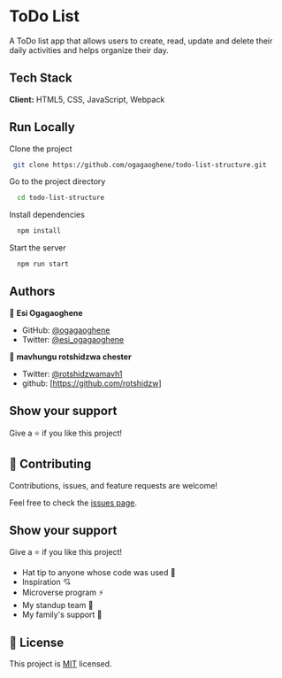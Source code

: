 # ToDo List
A ToDo list app that allows users to create, read, update and delete their daily activities and helps organize their day. 

## Tech Stack

**Client:** HTML5, CSS, JavaScript, Webpack

## Run Locally
Clone the project

```bash
 git clone https://github.com/ogagaoghene/todo-list-structure.git
```
Go to the project directory

```bash
  cd todo-list-structure
```
Install dependencies

```bash
  npm install
```

Start the server

```bash
  npm run start
```

## Authors

👤 **Esi Ogagaoghene**

- GitHub: [@ogagaoghene](https://github.com/ogagaoghene)
- Twitter: [@esi_ogagaoghene](https://twitter.com/esi.ogaga)

👤 **mavhungu rotshidzwa chester**
- Twitter: [@rotshidzwamavh1](https://twitter.com/rotshidzwamavh1)
- github: [https://github.com/rotshidzw]

## Show your support

Give a ⭐️ if you like this project!

## 🤝 Contributing
Contributions, issues, and feature requests are welcome!

Feel free to check the [issues page](../../issues/).

## Show your support
Give a ⭐️ if you like this project!

- Hat tip to anyone whose code was used 🔰
- Inspiration 💘
- Microverse program ⚡
- My standup team 🏹
- My family's support 🙌

## 📝 License

This project is [MIT](./MIT.md) licensed.


